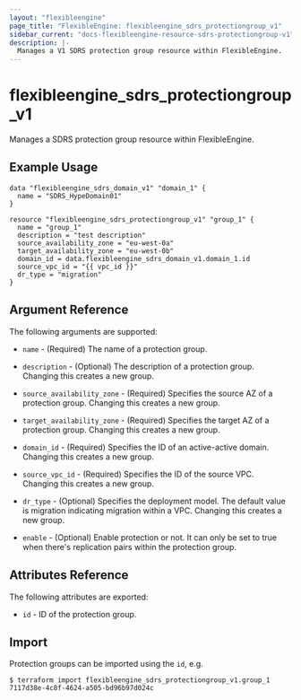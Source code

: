 ```yaml
---
layout: "flexibleengine"
page_title: "FlexibleEngine: flexibleengine_sdrs_protectiongroup_v1"
sidebar_current: "docs-flexibleengine-resource-sdrs-protectiongroup-v1"
description: |-
  Manages a V1 SDRS protection group resource within FlexibleEngine.
---
```


# flexibleengine_sdrs_protectiongroup_v1

Manages a SDRS protection group resource within FlexibleEngine.

## Example Usage

```hcl
data "flexibleengine_sdrs_domain_v1" "domain_1" {
  name = "SDRS_HypeDomain01"
}

resource "flexibleengine_sdrs_protectiongroup_v1" "group_1" {
  name = "group_1"
  description = "test description"
  source_availability_zone = "eu-west-0a"
  target_availability_zone = "eu-west-0b"
  domain_id = data.flexibleengine_sdrs_domain_v1.domain_1.id
  source_vpc_id = "{{ vpc_id }}"
  dr_type = "migration"
}

```

## Argument Reference

The following arguments are supported:

* `name` - (Required) The name of a protection group.

* `description` - (Optional) The description of a protection group. Changing this creates a new group.

* `source_availability_zone` - (Required) Specifies the source AZ of a protection group. Changing this creates a new group.

* `target_availability_zone` - (Required) Specifies the target AZ of a protection group. Changing this creates a new group.

* `domain_id` - (Required) Specifies the ID of an active-active domain. Changing this creates a new group.

* `source_vpc_id` - (Required) Specifies the ID of the source VPC. Changing this creates a new group.

* `dr_type` - (Optional) Specifies the deployment model. The default value is migration indicating migration within a VPC.
	Changing this creates a new group.

* `enable` - (Optional) Enable protection or not. It can only be set to true when there's replication pairs within the protection group.


## Attributes Reference

The following attributes are exported:

* `id` -  ID of the protection group.

## Import

Protection groups can be imported using the `id`, e.g.

```
$ terraform import flexibleengine_sdrs_protectiongroup_v1.group_1 7117d38e-4c8f-4624-a505-bd96b97d024c
```
